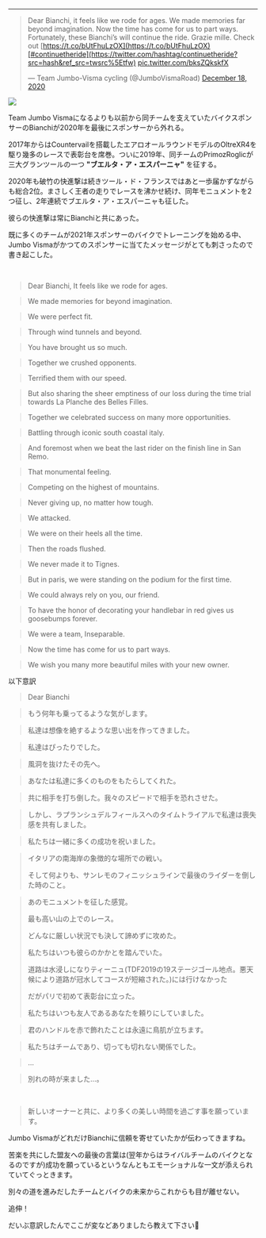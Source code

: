 
---
> Dear Bianchi, it feels like we rode for ages. We made memories far beyond imagination. Now the time has come for us to part ways. Fortunately, these Bianchi’s will continue the ride. Grazie mille. Check out [https://t.co/bUtFhuLzOX](https://t.co/bUtFhuLzOX)[#continuetheride](https://twitter.com/hashtag/continuetheride?src=hash&ref_src=twsrc%5Etfw) [pic.twitter.com/bksZQkskfX](https://t.co/bksZQkskfX)
>
> — Team Jumbo-Visma cycling (@JumboVismaRoad) [December 18, 2020](https://twitter.com/JumboVismaRoad/status/1339843282407477248?ref_src=twsrc%5Etfw)

 <script async="" charset="utf-8" src="https://platform.twitter.com/widgets.js"></script>

[![](/images/Ephlw54XUAkDQqf.jpg)](/images/Ephlw54XUAkDQqf.jpg)



Team Jumbo Vismaになるよりも以前から同チームを支えていたバイクスポンサーのBianchiが2020年を最後にスポンサーから外れる。

2017年からはCountervailを搭載したエアロオールラウンドモデルのOltreXR4を駆り幾多のレースで表彰台を席巻。ついに2019年、同チームのPrimozRoglicが三大グランツールの一つ **"ブエルタ・ア・エスパーニャ"** を征する。

2020年も破竹の快進撃は続きツール・ド・フランスではあと一歩届かずながらも総合2位。まさしく王者の走りでレースを沸かせ続け、同年モニュメントを2つ征し、2年連続でブエルタ・ア・エスパーニャも征した。

彼らの快進撃は常にBianchiと共にあった。

既に多くのチームが2021年スポンサーのバイクでトレーニングを始める中、Jumbo Vismaがかつてのスポンサーに当てたメッセージがとても刺さったので書き起こした。

&nbsp;

> Dear Bianchi, It feels like we rode for ages.

> We made memories for beyond imagination.

> We were perfect fit.

> Through wind tunnels and beyond.&nbsp;

> You have brought us so much.

> Together we crushed opponents.

> Terrified them with our speed.

> But also sharing the sheer emptiness of our loss during the time trial towards La Planche des Belles Filles.

> Together we celebrated success on many more opportunities.&nbsp;

> Battling through iconic south coastal italy.

> And foremost when we beat the last rider on the finish line in San Remo.&nbsp;

> That monumental feeling.&nbsp;

> Competing on the highest of mountains.

> Never giving up, no matter how tough.&nbsp;

> We attacked.&nbsp;

> We were on their heels all the time.&nbsp;

> Then the roads flushed.

> We never made it to Tignes.&nbsp;

> But in paris, we were standing on the podium for the first time.&nbsp;

> We could always rely on you, our friend.

> To have the honor of decorating your handlebar in red gives us goosebumps forever.

> We were a team, Inseparable.

> Now the time has come for us to part ways.

> We wish you many more beautiful miles with your new owner.

>

>

以下意訳

> Dear Bianchi

> もう何年も乗ってるような気がします。&nbsp;

> 私達は想像を絶するような思い出を作ってきました。&nbsp;

> 私達はぴったりでした。

> 風洞を抜けたその先へ。

> あなたは私達に多くのものをもたらしてくれた。&nbsp;

> 共に相手を打ち倒した。我々のスピードで相手を恐れさせた。

> しかし、ラプランシュデルフィールスへのタイムトライアルで私達は喪失感を共有しました。

> 私たちは一緒に多くの成功を祝いました。

> イタリアの南海岸の象徴的な場所での戦い。
>
> そして何よりも、サンレモのフィニッシュラインで最後のライダーを倒した時のこと。&nbsp;

> あのモニュメントを征した感覚。
>
> 最も高い山の上でのレース。
>
> どんなに厳しい状況でも決して諦めずに攻めた。
>
> 私たちはいつも彼らのかかとを踏んでいた。
>
> 道路は水浸しになりティーニュ(TDF2019の19ステージゴール地点。悪天候により道路が冠水してコースが短縮された。)には行けなかった&nbsp;
>
> だがパリで初めて表彰台に立った。&nbsp;
>
> 私たちはいつも友人であるあなたを頼りにしていました。&nbsp;

> 君のハンドルを赤で飾れたことは永遠に鳥肌が立ちます。&nbsp;

> 私たちはチームであり、切っても切れない関係でした。&nbsp;&nbsp;

> ...&nbsp;

> 別れの時が来ました...。

&nbsp;

> 新しいオーナーと共に、より多くの美しい時間を過ごす事を願っています。

Jumbo VismaがどれだけBianchiに信頼を寄せていたかが伝わってきますね。

苦楽を共にした盟友への最後の言葉は(翌年からはライバルチームのバイクとなるのですが)成功を願っているというなんともエモーショナルな一文が添えられていてぐっときます。

別々の道を進みだしたチームとバイクの未来からこれからも目が離せない。

追伸！

だいぶ意訳したんでここが変などありましたら教えて下さい🙏
